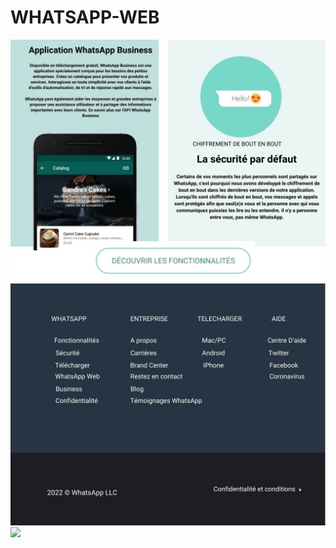 # WHATSAPP-WEB

<img src="Maquette .jpg">
<img src="Maquette.jpg">
<img src="Maquette whatsaap .jpg">


